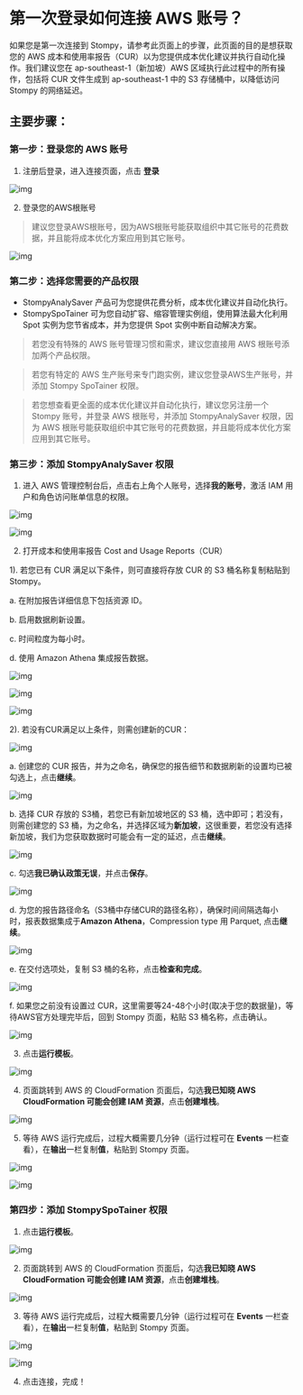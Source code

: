 # 第一次登录如何连接 AWS 账号？

如果您是第一次连接到 Stompy，请参考此页面上的步骤，此页面的目的是想获取您的 AWS 成本和使用率报告（CUR）以为您提供成本优化建议并执行自动化操作。我们建议您在 ap-southeast-1（新加坡）AWS 区域执行此过程中的所有操作，包括将 CUR 文件生成到 ap-southeast-1 中的 S3 存储桶中，以降低访问 Stompy 的网络延迟。

## 主要步骤：

### 第一步：登录您的 AWS 账号

1. 注册后登录，进入连接页面，点击 **登录**

![img](/_images/aws-login.png)

2. 登录您的AWS根账号

> 建议您登录AWS根账号，因为AWS根账号能获取组织中其它账号的花费数据，并且能将成本优化方案应用到其它账号。

![img](/_images/aws-root-login.png)


### 第二步：选择您需要的产品权限

* StompyAnalySaver 产品可为您提供花费分析，成本优化建议并自动化执行。
* StompySpoTainer 可为您自动扩容、缩容管理实例组，使用算法最大化利用 Spot 实例为您节省成本，并为您提供 Spot 实例中断自动解决方案。

> 若您没有特殊的 AWS 账号管理习惯和需求，建议您直接用 AWS 根账号添加两个产品权限。

> 若您有特定的 AWS 生产账号来专门跑实例，建议您登录AWS生产账号，并添加 Stompy SpoTainer 权限。

> 若您想查看更全面的成本优化建议并自动化执行，建议您另注册一个 Stompy 账号，并登录 AWS 根账号，并添加 StompyAnalySaver 权限，因为 AWS 根账号能获取组织中其它账号的花费数据，并且能将成本优化方案应用到其它账号。

### 第三步：添加 StompyAnalySaver 权限

1. 进入 AWS 管理控制台后，点击右上角个人账号，选择**我的账号**，激活 IAM 用户和角色访问账单信息的权限。

![img](/_images/aws-my-account.png)

![img](/_images/aws-activate-iam-access.png)

2. 打开成本和使用率报告 Cost and Usage Reports（CUR）

1). 若您已有 CUR 满足以下条件，则可直接将存放 CUR 的 S3 桶名称复制粘贴到 Stompy。

a. 在附加报告详细信息下包括资源 ID。

b. 启用数据刷新设置。

c. 时间粒度为每小时。

d. 使用 Amazon Athena 集成报告数据。

![img](/_images/aws-cost-usage-report.png)

![img](/_images/aws-cost-usage-report-details.png)

![img](/_images/aws-stompy-step3.png)

2). 若没有CUR满足以上条件，则需创建新的CUR：

![img](/_images/aws-cost-usage-report-create.png)

a. 创建您的 CUR 报告，并为之命名，确保您的报告细节和数据刷新的设置均已被勾选上，点击**继续**。

![img](/_images/aws-cost-usage-report-create-step.png)

b. 选择 CUR 存放的 S3桶，若您已有新加坡地区的 S3 桶，选中即可；若没有，则需创建您的 S3 桶，为之命名，并选择区域为**新加坡**，这很重要，若您没有选择新加坡，我们为您获取数据时可能会有一定的延迟，点击**继续**。

![img](/_images/aws-cost-usage-report-create-s3.png)

c. 勾选**我已确认政策无误**，并点击**保存**。

![img](/_images/aws-cost-usage-report-create-save.png)

d. 为您的报告路径命名（S3桶中存储CUR的路径名称），确保时间间隔选每小时，报表数据集成于**Amazon Athena**，Compression type 用 Parquet, 点击**继续**。

![img](/_images/aws-cost-usage-report-do.png)

e. 在交付选项处，复制 S3 桶的名称，点击**检查和完成**。

![img](/_images/aws-cost-usage-report-complete.png)

f. 如果您之前没有设置过 CUR，这里需要等24-48个小时(取决于您的数据量)，等待AWS官方处理完毕后，回到 Stompy 页面，粘贴 S3 桶名称，点击确认。

![img](/_images/aws-stompy-step3-confirm.png)

3. 点击**运行模板**。

![img](/_images/aws-stompy-step3-run.png)

4. 页面跳转到 AWS 的 CloudFormation 页面后，勾选**我已知晓 AWS CloudFormation 可能会创建 IAM 资源**，点击**创建堆栈**。

![img](/_images/aws-cloudformation-create.png)

5. 等待 AWS 运行完成后，过程大概需要几分钟（运行过程可在 **Events** 一栏查看），在**输出**一栏复制**值**，粘贴到 Stompy 页面。

![img](/_images/aws-cloudformation-status.png)

![img](/_images/aws-stompy-step3-arn.png)

### 第四步：添加 StompySpoTainer 权限

1.  点击**运行模板**。

![img](/_images/aws-stompy-step4-run.png)

2. 页面跳转到 AWS 的 CloudFormation 页面后，勾选**我已知晓 AWS CloudFormation 可能会创建 IAM 资源**，点击**创建堆栈**。

![img](/_images/aws-cloudformation-create.png)

3. 等待 AWS 运行完成后，过程大概需要几分钟（运行过程可在 **Events** 一栏查看），在**输出**一栏复制**值**，粘贴到 Stompy 页面。

![img](/_images/aws-cloudformation-step4.png)

![img](/_images/aws-stompy-step4-connect.png)

4. 点击连接，完成！
